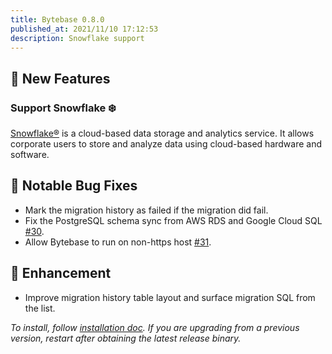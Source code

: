 ```yaml
---
title: Bytebase 0.8.0
published_at: 2021/11/10 17:12:53
description: Snowflake support
---
```


## 🚀 New Features

### Support Snowflake ❄️

[Snowflake®](https://snowflake.com) is a cloud-based data storage and analytics service. It allows corporate users to store and analyze data using cloud-based hardware and software.

## 🐞 Notable Bug Fixes

- Mark the migration history as failed if the migration did fail.
- Fix the PostgreSQL schema sync from AWS RDS and Google Cloud SQL [#30](https://github.com/bytebase/bytebase/issues/30).
- Allow Bytebase to run on non-https host [#31](https://github.com/bytebase/bytebase/issues/31).

## 🎄 Enhancement

- Improve migration history table layout and surface migration SQL from the list.

_To install, follow [installation doc](/docs/get-started/install/overview). If you are upgrading from a previous version, restart after obtaining the latest release binary._
